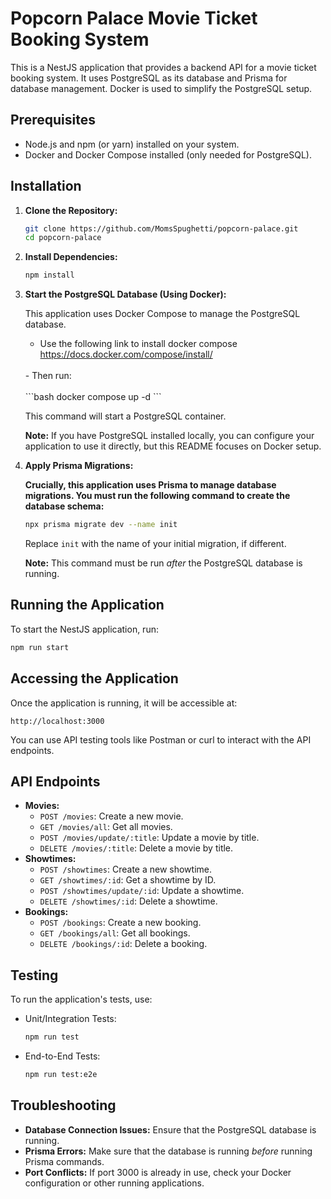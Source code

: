 
# Popcorn Palace Movie Ticket Booking System

This is a NestJS application that provides a backend API for a movie ticket booking system. It uses PostgreSQL as its database and Prisma for database management. Docker is used to simplify the PostgreSQL setup.

## Prerequisites

* Node.js and npm (or yarn) installed on your system.
* Docker and Docker Compose installed (only needed for PostgreSQL).

## Installation

1.  **Clone the Repository:**

    ```bash
    git clone https://github.com/MomsSpughetti/popcorn-palace.git
    cd popcorn-palace
    ```

2.  **Install Dependencies:**

    ```bash
    npm install
    ```

3.  **Start the PostgreSQL Database (Using Docker):**

    This application uses Docker Compose to manage the PostgreSQL database.
    - Use the following link to install docker compose https://docs.docker.com/compose/install/
    <br>
    - Then run:
    <br><br/>
    ```bash
    docker compose up -d
    ```

    This command will start a PostgreSQL container.

    **Note:** If you have PostgreSQL installed locally, you can configure your application to use it directly, but this README focuses on Docker setup.

4.  **Apply Prisma Migrations:**

    **Crucially, this application uses Prisma to manage database migrations. You must run the following command to create the database schema:**

    ```bash
    npx prisma migrate dev --name init
    ```

    Replace `init` with the name of your initial migration, if different.

    **Note:** This command must be run *after* the PostgreSQL database is running.

## Running the Application

To start the NestJS application, run:

```bash
npm run start
```

## Accessing the Application

Once the application is running, it will be accessible at:

```
http://localhost:3000
```

You can use API testing tools like Postman or curl to interact with the API endpoints.

## API Endpoints

* **Movies:**
    * `POST /movies`: Create a new movie.
    * `GET /movies/all`: Get all movies.
    * `POST /movies/update/:title`: Update a movie by title.
    * `DELETE /movies/:title`: Delete a movie by title.
* **Showtimes:**
    * `POST /showtimes`: Create a new showtime.
    * `GET /showtimes/:id`: Get a showtime by ID.
    * `POST /showtimes/update/:id`: Update a showtime.
    * `DELETE /showtimes/:id`: Delete a showtime.
* **Bookings:**
    * `POST /bookings`: Create a new booking.
    * `GET /bookings/all`: Get all bookings.
    * `DELETE /bookings/:id`: Delete a booking.

## Testing

To run the application's tests, use:

* Unit/Integration Tests:

    ```bash
    npm run test
    ```

* End-to-End Tests:

    ```bash
    npm run test:e2e
    ```

## Troubleshooting

* **Database Connection Issues:** Ensure that the PostgreSQL database is running.
* **Prisma Errors:** Make sure that the database is running *before* running Prisma commands.
* **Port Conflicts:** If port 3000 is already in use, check your Docker configuration or other running applications.

